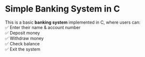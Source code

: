 # Simple Banking System in C  

This is a basic **banking system** implemented in C, where users can:  
✅ Enter their name & account number  
✅ Deposit money  
✅ Withdraw money  
✅ Check balance  
✅ Exit the system  
